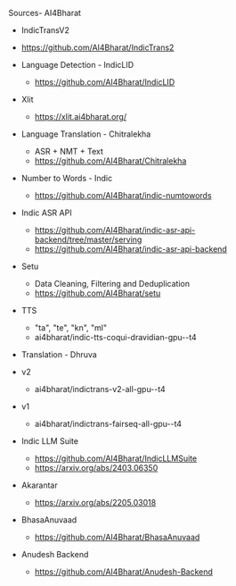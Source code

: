 Sources- AI4Bharat

- IndicTransV2
 - https://github.com/AI4Bharat/IndicTrans2

- Language Detection - IndicLID
  - https://github.com/AI4Bharat/IndicLID


- Xlit
  - https://xlit.ai4bharat.org/

- Language Translation - Chitralekha 
    - ASR + NMT + Text
    - https://github.com/AI4Bharat/Chitralekha

- Number to Words - Indic
    - https://github.com/AI4Bharat/indic-numtowords

- Indic ASR API
    - https://github.com/AI4Bharat/indic-asr-api-backend/tree/master/serving
    - https://github.com/AI4Bharat/indic-asr-api-backend

- Setu
    - Data Cleaning, Filtering and Deduplication
    - https://github.com/AI4Bharat/setu


- TTS
  - "ta", "te", "kn", "ml"
  - ai4bharat/indic-tts-coqui-dravidian-gpu--t4


- Translation - Dhruva
 - v2
    - ai4bharat/indictrans-v2-all-gpu--t4
 - v1
    - ai4bharat/indictrans-fairseq-all-gpu--t4

- Indic LLM Suite
    - https://github.com/AI4Bharat/IndicLLMSuite
    - https://arxiv.org/abs/2403.06350

- Akarantar
  - https://arxiv.org/abs/2205.03018

- BhasaAnuvaad
  - https://github.com/AI4Bharat/BhasaAnuvaad

- Anudesh Backend
  - https://github.com/AI4Bharat/Anudesh-Backend